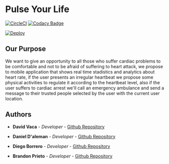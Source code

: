 # Pulse Your Life

[![CircleCI](https://circleci.com/gh/PulseYourLife/Pulse-Your-Life.svg?style=svg)](https://circleci.com/gh/PulseYourLife/Pulse-Your-Life)
[![Codacy Badge](https://api.codacy.com/project/badge/Grade/a553e33926e740a5b6e693197871c8e5)](https://www.codacy.com/app/Pulse-Your-Life/Pulse-Your-Life?utm_source=github.com&amp;utm_medium=referral&amp;utm_content=PulseYourLife/Pulse-Your-Life&amp;utm_campaign=Badge_Grade)

[![Deploy](https://www.herokucdn.com/deploy/button.svg)](https://fathomless-escarpment-41680.herokuapp.com)
## Our Purpose
We want to give an opportunity to all those who suffer cardiac problems to be comfortable and not to be 
afraid of suffering to heart attack, we propose to mobile application that shows real time stadistics and 
analytics about heart rate, if the user presents an irregular heartbeat we propose some physical activities to regulate it according to the heartbeat level, also if the user suffers to cardiac arrest we'll call an emergency ambulance and send a message to their trusted people selected by the user with the current user location.




##  Authors


* **David Vaca** - *Developer* - [Github Repository](https://github.com/vdavid30)

* **Daniel D'aleman** - *Developer* - [Github Repository](https://github.com/danielDaleman)

* **Diego Borrero** - *Developer* - [Github Repository](https://github.com/DxMortem)

* **Brandon Prieto** - *Developer* - [Github Repository](https://github.com/brandonp93)

